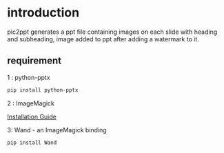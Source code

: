 # introduction

pic2ppt generates a ppt file containing images on each slide with heading and subheading, image added to ppt after adding a watermark to it.

## requirement

1 : python-pptx

```python
pip install python-pptx
```

2 : ImageMagick

[Installation Guide]("https://docs.wand-py.org/en/0.6.7/guide/install.html#install-imagemagick-on-windows")

3: Wand - an ImageMagick binding

```python
pip install Wand
```
